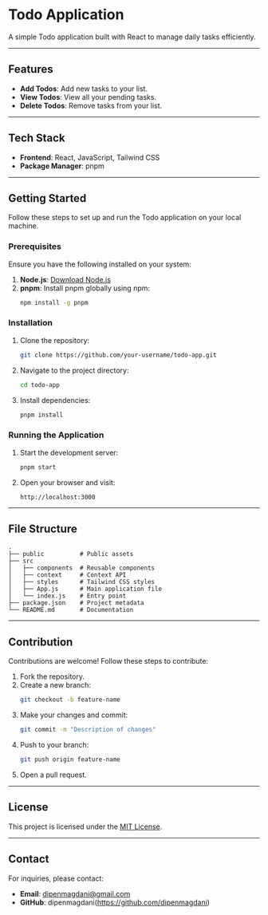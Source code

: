 # Todo Application

A simple Todo application built with React to manage daily tasks efficiently.

---

## Features

- **Add Todos**: Add new tasks to your list.
- **View Todos**: View all your pending tasks.
- **Delete Todos**: Remove tasks from your list.

---

## Tech Stack

- **Frontend**: React, JavaScript, Tailwind CSS
- **Package Manager**: pnpm

---

## Getting Started

Follow these steps to set up and run the Todo application on your local machine.

### Prerequisites

Ensure you have the following installed on your system:

1. **Node.js**: [Download Node.js](https://nodejs.org/)
2. **pnpm**: Install pnpm globally using npm:
   ```bash
   npm install -g pnpm
   ```

### Installation

1. Clone the repository:

   ```bash
   git clone https://github.com/your-username/todo-app.git
   ```

2. Navigate to the project directory:

   ```bash
   cd todo-app
   ```

3. Install dependencies:
   ```bash
   pnpm install
   ```

### Running the Application

1. Start the development server:

   ```bash
   pnpm start
   ```

2. Open your browser and visit:
   ```
   http://localhost:3000
   ```

---

## File Structure

```
.
├── public          # Public assets
├── src
│   ├── components  # Reusable components
│   ├── context     # Context API
│   ├── styles      # Tailwind CSS styles
│   ├── App.js      # Main application file
│   └── index.js    # Entry point
├── package.json    # Project metadata
└── README.md       # Documentation
```

---

## Contribution

Contributions are welcome! Follow these steps to contribute:

1. Fork the repository.
2. Create a new branch:
   ```bash
   git checkout -b feature-name
   ```
3. Make your changes and commit:
   ```bash
   git commit -m "Description of changes"
   ```
4. Push to your branch:
   ```bash
   git push origin feature-name
   ```
5. Open a pull request.

---

## License

This project is licensed under the [MIT License](LICENSE).

---

## Contact

For inquiries, please contact:

- **Email**: dipenmagdani@gmail.com
- **GitHub**: dipenmagdani(https://github.com/dipenmagdani)
